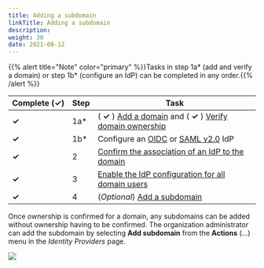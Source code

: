 ```yaml
---
title: Adding a subdomain
linkTitle: Adding a subdomain
description: 
weight: 30
date: 2021-08-12
---
```


{{% alert title="Note" color="primary" %}}Tasks in step 1a\* (add and verify a domain) or step 1b\* (configure an IdP) can be completed in any order.{{% /alert %}}

| Complete (**✓)** | Step | Task |
| --- | --- | --- |
| **✓** | 1a\* | ( **✓** ) [Add a domain](/docs/management_guide/configuring_and_managing_identity_providers/managing_domains/adding_a_domain/) and ( **✓** ) [Verify domain ownership](/docs/management_guide/configuring_and_managing_identity_providers/managing_domains/verifying_domain_ownership/) |
| **✓** | 1b\* | Configure an [OIDC](/docs/management_guide/configuring_and_managing_identity_providers/managing_identity_provider_configuration/configuring_an_openid_connect_idp/) or [SAML v2.0](/docs/management_guide/configuring_and_managing_identity_providers/managing_identity_provider_configuration/configuring_a_saml_v2.0_idp/) IdP |
| **✓** | 2 | [Confirm the association of an IdP to the domain](/docs/management_guide/configuring_and_managing_identity_providers/enabling_identity_provider_configuration/confirming_the_association_of_an_idp_to_the_domain/) |
| **✓** | 3 | [Enable the IdP configuration for all domain users](/docs/management_guide/configuring_and_managing_identity_providers/enabling_identity_provider_configuration/enabling_idp_configuration_for_all_domain_users/) |
| **✓** | 4 | (_Optional_) [Add a subdomain](#) |

Once ownership is confirmed for a domain, any subdomains can be added without ownership having to be confirmed. The organization administrator can add the subdomain by selecting **Add subdomain** from the **Actions** (...) menu in the _Identity Providers_ page.

![](/Images/domain_add_subdomain.png)
